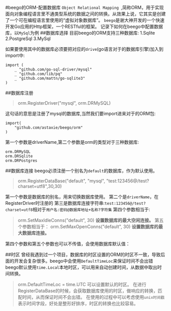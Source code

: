 #beego的ORM-配置数据库
`Object Relational Mapping `,简称ORM，用于实现面向对象编程语言里不通类型系统的数据之间的转换。从效果上说，它其实是创建了一个可在编程语言里使用的“虚拟对象数据库”。
`beego`是谢大神开发的一个快速开发Go应用的Http框架，一个RESTful的框架。
记录下如何在beego中配置数据库，以`MySql`为例
##数据库选择
目前beego的ORM支持三种数据库:
	1.Sqlite
	2.PostgreSql
	3.MySql

如果要使用其中的数据库必须要把对应的`drive`(go语言对于的数据库引擎)加入到import中:
```
import (
    _ "github.com/go-sql-driver/mysql"
    _ "github.com/lib/pq"
    _ "github.com/mattn/go-sqlite3"
)
```

##数据库注册
>orm.RegisterDriver("mysql", orm.DRMySQL)


这句话的意思是注册了mysql的数据库,当然我们要import进来对于的ORM包:
```
import(
    "github.com/astaxie/beego/orm"
)
```
第一个参数是driverName,第二个参数是orm的类型对于三种数据库:
```
orm.DRMySQL
orm.DRSqlite
orm.DRPostgres
```

##数据库连接
beego必须注册一个别名为`default`的数据库，作为默认使用。
>orm.RegisterDataBase("default", "mysql", "test:123456@/test?charset=utf8",30,30)

第一个参数是数据库的别名，用来切换数据库使用。
第二个是`driverName`，在RegisterDriver时注册的
第三是数据库连接字符串:`test:123456@/test?charset=utf8`相对于`用户名:密码@数据库地址+名称?字符集`
第四个参数相当于:
>orm.SetMaxIdleConns("default", 30)
**设置数据库的最大空闲连接。**
第五个参数相当于：
>orm.SetMaxOpenConns("default", 30)
**设置数据库的最大数据库连接。**

第四个参数和第五个参数也可以不传值，会使用数据库默认值：

##时区
曾经我遇到过一个项目，数据库的时区设置的ORM的时区不一致，导致后面的开发会复杂很多。beego中会使用`DefaultTimeLoc`来保证时间不会出错
beego默认使用`time.Local`本地时区，可以用来自动创建时间，从数据中取出时间转换。
>orm.DefaultTimeLoc = time.UTC
可以设置默认的时区。
在进行RegisterDataBase的时候，会获取数据库使用的时区，做响应的转换，匹配时间，从而保证时间不会出错。
在使用的过程中可以考虑使用`unix时间戳`表示时间字段，好处是整形好排序，时区的转换也比较容易。

